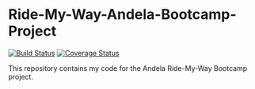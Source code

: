 # Ride-My-Way-Andela-Bootcamp-Project
[![Build Status](https://travis-ci.org/cmplx-xyttmt/Ride-My-Way-Andela-Bootcamp-Project.svg?branch=develop)](https://travis-ci.org/cmplx-xyttmt/Ride-My-Way-Andela-Bootcamp-Project)
[![Coverage Status](https://coveralls.io/repos/github/cmplx-xyttmt/Ride-My-Way-Andela-Bootcamp-Project/badge.svg?branch=master)](https://coveralls.io/github/cmplx-xyttmt/Ride-My-Way-Andela-Bootcamp-Project?branch=develop)

This repository contains my code for the Andela Ride-My-Way Bootcamp project.
